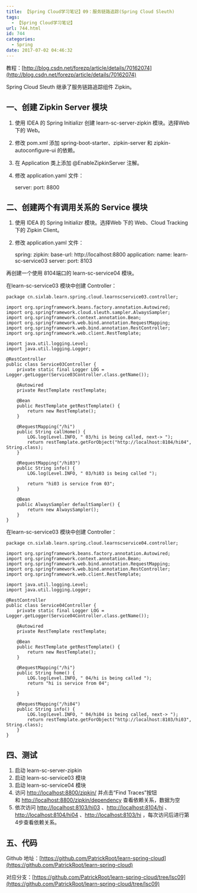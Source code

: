 ```yaml
---
title: 【Spring Cloud学习笔记】09：服务链路追踪(Spring Cloud Sleuth)
tags:
  - 【Spring Cloud学习笔记】
url: 744.html
id: 744
categories:
  - Spring
date: 2017-07-02 04:46:32
---
```


教程：[http://blog.csdn.net/forezp/article/details/70162074](http://blog.csdn.net/forezp/article/details/70162074)

Spring Cloud Sleuth 继承了服务链路追踪组件 Zipkin。

一、创建 Zipkin Server 模块
---------------------

1.  使用 IDEA 的 Spring Initializr 创建 learn-sc-server-zipkin 模块。选择Web 下的 Web。
2.  修改 pom.xml 添加 spring-boot-starter、zipkin-server 和 zipkin-autoconfigure-ui 的依赖。
3.  在 Application 类上添加 @EnableZipkinServer 注解。
4.  修改 application.yaml 文件：

    server:
      port: 8800

二、创建两个有调用关系的 Service 模块
-----------------------

1.  使用 IDEA 的 Spring Initializr 模块。选择Web 下的 Web、Cloud Tracking 下的 Zipkin Client。
2.  修改 application.yaml 文件：

    spring:
      zipkin:
        base-url: http://localhost:8800
      application:
        name: learn-sc-service03
    server:
      port: 8103

再创建一个使用 8104端口的 learn-sc-service04 模块。

在learn-sc-service03 模块中创建 Controller：

    package cn.sixlab.learn.spring.cloud.learnscservice03.controller;
    
    import org.springframework.beans.factory.annotation.Autowired;
    import org.springframework.cloud.sleuth.sampler.AlwaysSampler;
    import org.springframework.context.annotation.Bean;
    import org.springframework.web.bind.annotation.RequestMapping;
    import org.springframework.web.bind.annotation.RestController;
    import org.springframework.web.client.RestTemplate;
    
    import java.util.logging.Level;
    import java.util.logging.Logger;
    
    @RestController
    public class Service03Controller {
        private static final Logger LOG = Logger.getLogger(Service03Controller.class.getName());
        
        @Autowired
        private RestTemplate restTemplate;
        
        @Bean
        public RestTemplate getRestTemplate() {
            return new RestTemplate();
        }
        
        @RequestMapping("/hi")
        public String callHome() {
            LOG.log(Level.INFO, " 03/hi is being called, next-> ");
            return restTemplate.getForObject("http://localhost:8104/hi04", String.class);
        }
        
        @RequestMapping("/hi03")
        public String info() {
            LOG.log(Level.INFO, " 03/hi03 is being called ");
            
            return "hi03 is service from 03";
        }
        
        @Bean
        public AlwaysSampler defaultSampler() {
            return new AlwaysSampler();
        }
    }

在learn-sc-service03 模块中创建 Controller：

    package cn.sixlab.learn.spring.cloud.learnscservice04.controller;
    
    import org.springframework.beans.factory.annotation.Autowired;
    import org.springframework.context.annotation.Bean;
    import org.springframework.web.bind.annotation.RequestMapping;
    import org.springframework.web.bind.annotation.RestController;
    import org.springframework.web.client.RestTemplate;
    
    import java.util.logging.Level;
    import java.util.logging.Logger;
    
    @RestController
    public class Service04Controller {
        private static final Logger LOG = Logger.getLogger(Service04Controller.class.getName());
        
        @Autowired
        private RestTemplate restTemplate;
        
        @Bean
        public RestTemplate getRestTemplate() {
            return new RestTemplate();
        }
        
        @RequestMapping("/hi")
        public String home() {
            LOG.log(Level.INFO, " 04/hi is being called ");
            return "hi is service from 04";
        
        }
        
        @RequestMapping("/hi04")
        public String info() {
            LOG.log(Level.INFO, " 04/hi04 is being called, next-> ");
            return restTemplate.getForObject("http://localhost:8103/hi03", String.class);
        }
    }
    

四、测试
----

1.  启动 learn-sc-server-zipkin
2.  启动 learn-sc-service03 模块
3.  启动 learn-sc-service04 模块
4.  访问 [http://localhost:8800/zipkin/](http://localhost:8800/zipkin/) 并点击“Find Traces”按钮 和 [http://localhost:8800/zipkin/dependency](http://localhost:8800/zipkin/dependency) 查看依赖关系，数据为空
5.  依次访问 [http://localhost:8103/hi03](http://localhost:8103/hi03) 、[http://localhost:8104/hi](http://localhost:8104/hi) 、[http://localhost:8104/hi04](http://localhost:8104/hi04) 、[http://localhost:8103/hi](http://localhost:8103/hi) ，每次访问后进行第4步查看依赖关系。

五、代码
----

Github 地址：[https://github.com/PatrickRoot/learn-spring-cloud](https://github.com/PatrickRoot/learn-spring-cloud)

对应分支：[https://github.com/PatrickRoot/learn-spring-cloud/tree/lsc09](https://github.com/PatrickRoot/learn-spring-cloud/tree/lsc09)